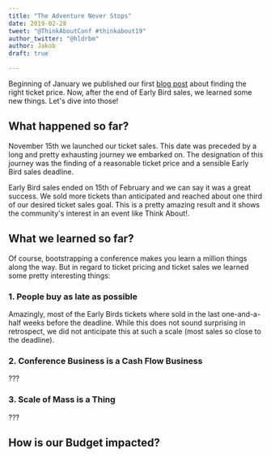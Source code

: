 ```yaml
---
title: "The Adventure Never Stops"
date: 2019-02-28
tweet: "@ThinkAboutConf #thinkabout19"
author_twitter: "@hldrbm"
author: Jakob
draft: true

---
```


Beginning of January we published our first [blog
post](/blog/learning-from-a-ticket-price-adventure.html) about finding the
right ticket price. Now, after the end of Early Bird sales, we learned some new
things. Let's dive into those!

## What happened so far?

November 15th we launched our ticket sales. This date was preceded by a long
and pretty exhausting journey we embarked on. The designation of this journey
was the finding of a reasonable ticket price and a sensible Early Bird sales
deadline.

Early Bird sales ended on 15th of February and we can say it was a great
success. We sold more tickets than anticipated and reached about one third of
our desired ticket sales goal. This is a pretty amazing result and it shows the
community's interest in an event like Think About!.

## What we learned so far?

Of course, bootstrapping a conference makes you learn a million things along
the way. But in regard to ticket pricing and ticket sales we learned some
pretty interesting things:

### 1. People buy as late as possible

Amazingly, most of the Early Birds tickets where sold in the last
one-and-a-half weeks before the deadline. While this does not sound surprising
in retrospect, we did not anticipate this at such a scale (most sales so close
to the deadline).

### 2. Conference Business is a Cash Flow Business

???

### 3. Scale of Mass is a Thing

???

## How is our Budget impacted?

